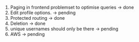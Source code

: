 1. Paging in frontend problemset to optimise queries -> done
2. Edit profile options. -> pending
3. Protected routing -> done
4. Deletion -> done
5. unique usernames should only be there -> pending
6. AWS -> pending
